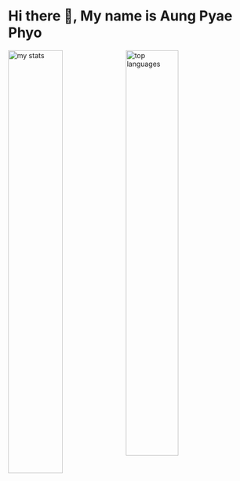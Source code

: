 
# Hi there 👋, My name is Aung Pyae Phyo
<img alt="my stats" align="left" width="47%" src="https://github-readme-stats.vercel.app/api?username=aungpyaephyo-dev&show_icons=true"> 
<img alt="top languages" align="left" width="46%" src="https://github-readme-stats.vercel.app/api/top-langs/?username=aungpyaephyo-dev&layout=compact">
